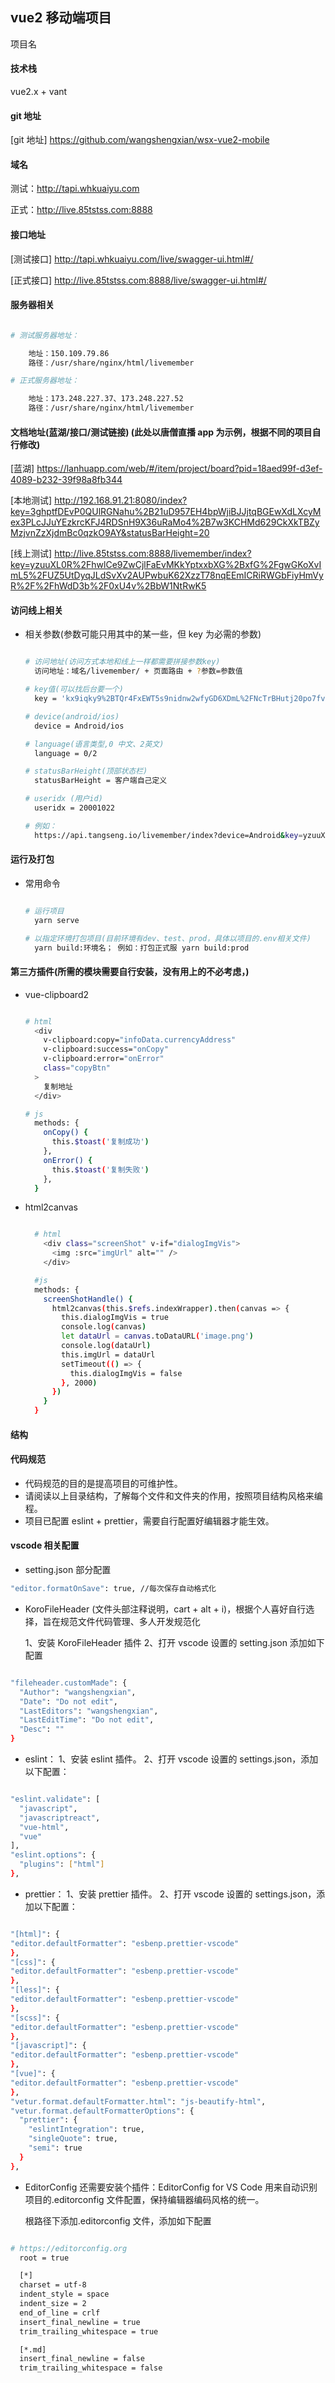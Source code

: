 ## vue2 移动端项目

项目名

#### 技术栈

vue2.x + vant

#### git 地址

[git 地址] https://github.com/wangshengxian/wsx-vue2-mobile

#### 域名

测试：http://tapi.whkuaiyu.com

正式：http://live.85tstss.com:8888

#### 接口地址

[测试接口] http://tapi.whkuaiyu.com/live/swagger-ui.html#/

[正式接口] http://live.85tstss.com:8888/live/swagger-ui.html#/

#### 服务器相关

```bash

# 测试服务器地址：

    地址：150.109.79.86
    路径：/usr/share/nginx/html/livemember

# 正式服务器地址：

    地址：173.248.227.37、173.248.227.52
    路径：/usr/share/nginx/html/livemember

```

#### 文档地址(蓝湖/接口/测试链接) (此处以唐僧直播 app 为示例，根据不同的项目自行修改)

[蓝湖] https://lanhuapp.com/web/#/item/project/board?pid=18aed99f-d3ef-4089-b232-39f98a8fb344

[本地测试] http://192.168.91.21:8080/index?key=3ghptfDEvP0QUlRGNahu%2B21uD957EH4bpWjiBJJjtqBGEwXdLXcyMex3PLcJJuYEzkrcKFJ4RDSnH9X36uRaMo4%2B7w3KCHMd629CkXkTBZyMzjvnZzXjdmBc0qzkO9AY&statusBarHeight=20

[线上测试] http://live.85tstss.com:8888/livemember/index?key=yzuuXL0R%2FhwlCe9ZwCjlFaEvMKkYptxxbXG%2BxfG%2FgwGKoXvImL5%2FUZ5UtDyqJLdSvXv2AUPwbuK62XzzT78nqEEmICRiRWGbFiyHmVyR%2F%2FhWdD3b%2F0xU4v%2BbW1NtRwK5

#### 访问线上相关

- 相关参数(参数可能只用其中的某一些，但 key 为必需的参数)

  ```bash

  # 访问地址(访问方式本地和线上一样都需要拼接参数key)
    访问地址：域名/livemember/ + 页面路由 + ?参数=参数值

  # key值(可以找后台要一个)
    key = 'kx9iqky9%2BTQr4FxEWT5s9nidnw2wfyGD6XDmL%2FNcTrBHutj20po7fvVm%2FcDpEkiC4vkqSg4o0JfZMdj7zXQYjF%2BzXHonKnLg%2BqCxHxHqN1MCm86CcQqRGf%2BVxpjyOAvs';

  # device(android/ios)
    device = Android/ios

  # language(语言类型,0 中文、2英文)
    language = 0/2

  # statusBarHeight(顶部状态栏)
    statusBarHeight = 客户端自己定义

  # useridx (用户id)
    useridx = 20001022

  # 例如：
    https://api.tangseng.io/livemember/index?device=Android&key=yzuuXL0R%2FhwlCe9ZwCjlFaEvMKkYptxxbXG%2BxfG%2FgwGKoXvImL5%2FUZ5UtDyqJLdSvXv2AUPwbuK62XzzT78nqEEmICRiRWGbFiyHmVyR%2F%2FhWdD3b%2F0xU4v%2BbW1NtRwK5&language=0&bridge=1&useridx=20001022&statusBarHeight=38

  ```

#### 运行及打包

- 常用命令

  ```bash

  # 运行项目
    yarn serve

  # 以指定环境打包项目(目前环境有dev、test、prod，具体以项目的.env相关文件)
    yarn build:环境名； 例如：打包正式服 yarn build:prod

  ```

#### 第三方插件(所需的模块需要自行安装，没有用上的不必考虑，)

- vue-clipboard2

  ```bash

  # html
    <div
      v-clipboard:copy="infoData.currencyAddress"
      v-clipboard:success="onCopy"
      v-clipboard:error="onError"
      class="copyBtn"
    >
      复制地址
    </div>

  # js
    methods: {
      onCopy() {
        this.$toast('复制成功')
      },
      onError() {
        this.$toast('复制失败')
      },
    }

  ```

* html2canvas

  ```bash

    # html
      <div class="screenShot" v-if="dialogImgVis">
        <img :src="imgUrl" alt="" />
      </div>

    #js
    methods: {
      screenShotHandle() {
        html2canvas(this.$refs.indexWrapper).then(canvas => {
          this.dialogImgVis = true
          console.log(canvas)
          let dataUrl = canvas.toDataURL('image.png')
          console.log(dataUrl)
          this.imgUrl = dataUrl
          setTimeout(() => {
            this.dialogImgVis = false
          }, 2000)
        })
      }
    }

  ```

#### 结构

#### 代码规范

- 代码规范的目的是提高项目的可维护性。
- 请阅读以上目录结构，了解每个文件和文件夹的作用，按照项目结构风格来编程。
- 项目已配置 eslint + prettier，需要自行配置好编辑器才能生效。

#### vscode 相关配置

- setting.json 部分配置

```bash
"editor.formatOnSave": true, //每次保存自动格式化

```

- KoroFileHeader (文件头部注释说明，cart + alt + i)，根据个人喜好自行选择，旨在规范文件代码管理、多人开发规范化

  1、安装 KoroFileHeader 插件
  2、打开 vscode 设置的 setting.json 添加如下配置

```bash

"fileheader.customMade": {
  "Author": "wangshengxian",
  "Date": "Do not edit",
  "LastEditors": "wangshengxian",
  "LastEditTime": "Do not edit",
  "Desc": ""
}

```

- eslint：
  1、安装 eslint 插件。
  2、打开 vscode 设置的 settings.json，添加以下配置：

```bash

"eslint.validate": [
  "javascript",
  "javascriptreact",
  "vue-html",
  "vue"
],
"eslint.options": {
  "plugins": ["html"]
},

```

- prettier：
  1、安装 prettier 插件。
  2、打开 vscode 设置的 settings.json，添加以下配置：

```bash

"[html]": {
"editor.defaultFormatter": "esbenp.prettier-vscode"
},
"[css]": {
"editor.defaultFormatter": "esbenp.prettier-vscode"
},
"[less]": {
"editor.defaultFormatter": "esbenp.prettier-vscode"
},
"[scss]": {
"editor.defaultFormatter": "esbenp.prettier-vscode"
},
"[javascript]": {
"editor.defaultFormatter": "esbenp.prettier-vscode"
},
"[vue]": {
"editor.defaultFormatter": "esbenp.prettier-vscode"
},
"vetur.format.defaultFormatter.html": "js-beautify-html",
"vetur.format.defaultFormatterOptions": {
  "prettier": {
    "eslintIntegration": true,
    "singleQuote": true,
    "semi": true
  }
},

```

- EditorConfig 还需要安装个插件：EditorConfig for VS Code
  用来自动识别项目的.editorconfig 文件配置，保持编辑器编码风格的统一。

  根路径下添加.editorconfig 文件，添加如下配置

```bash

# https://editorconfig.org
  root = true

  [*]
  charset = utf-8
  indent_style = space
  indent_size = 2
  end_of_line = crlf
  insert_final_newline = true
  trim_trailing_whitespace = true

  [*.md]
  insert_final_newline = false
  trim_trailing_whitespace = false

```

